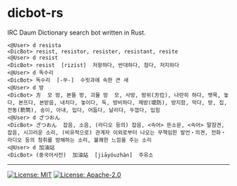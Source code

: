 # dicbot-rs

IRC Daum Dictionary search bot written in Rust.

```console
<@User> d resista
<DicBot> resist, resistor, resister, resistant, resite
<@User> d resist
<DicBot> resist  [rizíst]  저항하다, 반대하다, 참다, 저지하다
<@User> d 독수리
<DicBot> 독수리  [-쑤-]  수릿과에 속한 큰 새
<@User> d 방
<DicBot> 方  모 방, 본뜰 방, 괴물 망  모, 사방, 방위(方位), 나란히 하다, 뗏목, 놓다, 본뜨다, 본받음, 내치다, 놓이다, 둑, 방비하다, 제방(堤防), 방지함, 막다, 방, 집, 전동(箭筒), 송이, 아내, 입다, 어둡다, 날리다, 두껍다, 입힘
<@User> d ざつおん
<DicBot> ざつおん  잡음, 소음, (라디오 등의) 잡음, <속어> 뜬소문, <속어> 말참견, 잡음, 시끄러운 소리, (비유적으로) 관계자 이외로부터 나오는 무책임한 발언‧의견, 전화‧라디오 등의 청취를 방해하는 소리, 불쾌한 느낌을 주는 소리
<@User> d 加油站
<DicBot> (중국어사전)  加油站  [jiāyóuzhàn]  주유소
```

------

[![License: MIT](https://img.shields.io/badge/License-MIT-yellow.svg)](LICENSE-MIT) [![License: Apache-2.0](https://img.shields.io/badge/License-Apache%202.0-blue.svg)](LICENSE-APACHE)